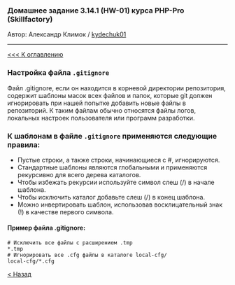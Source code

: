 ### Домашнее задание 3.14.1 (HW-01) курса PHP-Pro (Skillfactory)

Автор: Александр Климок / [kydechuk01](https://github.com/kydechuk01/)

---

[<<< К оглавлению](./README.md#оглавление) 

### Настройка файла `.gitignore`

Файл .gitignore, если он находится в корневой директории репозитория, содержит шаблоны масок всех файлов и папок, которые git должен игнорировать при нашей попытке добавить новые файлы в репозиторий. К таким файлам обычно относятся файлы логов, локальных настроек пользователя или программ разработки.

### К шаблонам в файле `.gitignore` применяются следующие правила:

* Пустые строки, а также строки, начинающиеся с #, игнорируются.
* Стандартные шаблоны являются глобальными и применяются рекурсивно для всего дерева каталогов.
* Чтобы избежать рекурсии используйте символ слеш (/) в начале шаблона.
* Чтобы исключить каталог добавьте слеш (/) в конец шаблона.
* Можно инвертировать шаблон, использовав восклицательный знак (!) в качестве первого символа.



#### Пример файла .gitignore:
```
# Исключить все файлы с расширением .tmp
*.tmp
# Игнорировать все .cfg файлы в каталоге local-cfg/
local-cfg/*.cfg
```

[< Назад](./README.md#оглавление) 